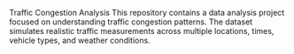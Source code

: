 Traffic Congestion Analysis
This repository contains a data analysis project focused on understanding traffic congestion patterns. The dataset simulates realistic traffic measurements across multiple locations, times, vehicle types, and weather conditions.
